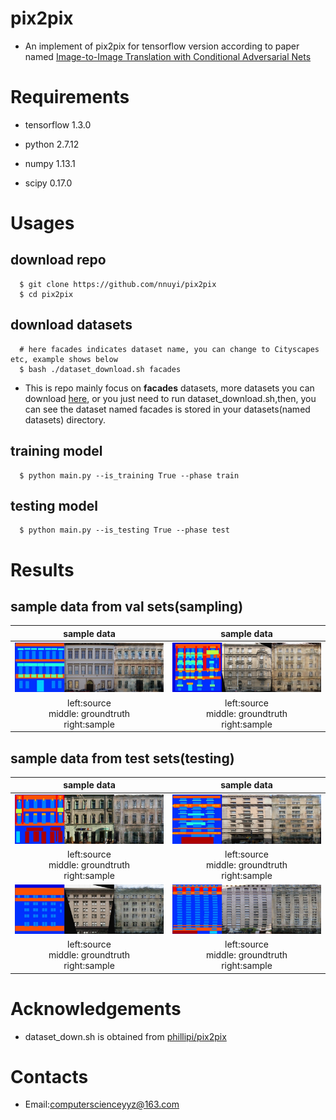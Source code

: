 # pix2pix
  - An implement of pix2pix for tensorflow version according to paper named [Image-to-Image Translation with Conditional Adversarial Nets](https://phillipi.github.io/pix2pix/)

# Requirements
  - tensorflow 1.3.0

  - python 2.7.12

  - numpy 1.13.1

  - scipy 0.17.0
  
# Usages
  ## download repo
      $ git clone https://github.com/nnuyi/pix2pix
      $ cd pix2pix
      
  ## download datasets  
      # here facades indicates dataset name, you can change to Cityscapes etc, example shows below
      $ bash ./dataset_download.sh facades    
  
  - This is repo mainly focus on **facades** datasets, more datasets you can download [here](https://phillipi.github.io/pix2pix/), or you just need to run dataset_download.sh,then, you can see the dataset named facades is stored in your datasets(named datasets) directory.
  
  ## training model
      $ python main.py --is_training True --phase train
      
  ## testing model
      $ python main.py --is_testing True --phase test

# Results
  ## sample data from val sets(sampling)
  |sample data|sample data|
  |:-----------------:|:----------------:|
  |![Alt test](/data/facades_train_1.png)|![Alt test](/data/facades_train_2.png)|
  |left:source<br/>middle: groundtruth<br/>right:sample|left:source<br/>middle: groundtruth<br/>right:sample||
  
  ## sample data from test sets(testing)
  |sample data|sample data|
  |:-----------------:|:----------------:|
  |![Alt test](/data/facades_test_1.png)|![Alt test](/data/facades_test_2.png)|
  |left:source<br/>middle: groundtruth<br/>right:sample|left:source<br/>middle: groundtruth<br/>right:sample||
  |![Alt test](/data/facades_test_3.png)|![Alt test](/data/facades_test_4.png)|
  |left:source<br/>middle: groundtruth<br/>right:sample|left:source<br/>middle: groundtruth<br/>right:sample||

# Acknowledgements
  - dataset_down.sh is obtained from [phillipi/pix2pix](https://github.com/phillipi/pix2pix/tree/master/datasets)

# Contacts
  - Email:computerscienceyyz@163.com
